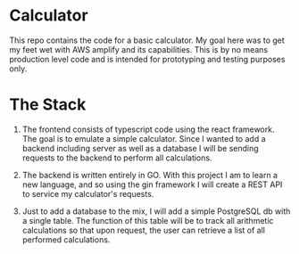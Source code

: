 # Calculator
This repo contains the code for a basic calculator. My goal here was to get my feet wet with AWS amplify and its capabilities. This is by no means production level code and is intended for prototyping and testing purposes only.

# The Stack
1. The frontend consists of typescript code using the react framework. The goal is to emulate a simple calculator. Since I wanted to add a backend including server as well as a database I will be sending requests to the backend to perform all calculations.

2. The backend is written entirely in GO. With this project I am to learn a new language, and so using the gin framework I will create a REST API to service my calculator's requests.

3. Just to add a database to the mix, I will add a simple PostgreSQL db with a single table. The function of this table will be to track all arithmetic calculations so that upon request, the user can retrieve a list of all performed calculations.

